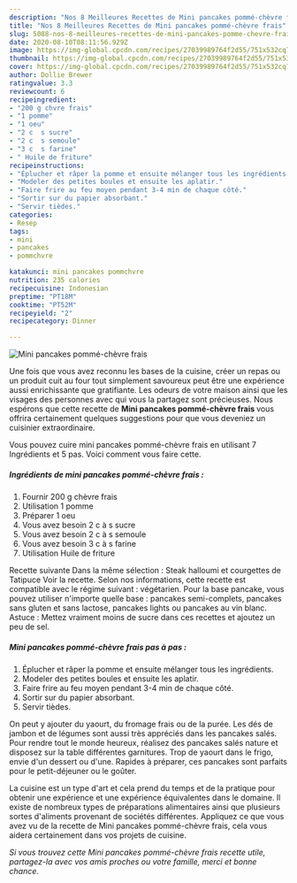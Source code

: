 ```yaml
---
description: "Nos 8 Meilleures Recettes de Mini pancakes pommé-chèvre frais"
title: "Nos 8 Meilleures Recettes de Mini pancakes pommé-chèvre frais"
slug: 5088-nos-8-meilleures-recettes-de-mini-pancakes-pomme-chevre-frais
date: 2020-08-10T08:11:56.929Z
image: https://img-global.cpcdn.com/recipes/27039989764f2d55/751x532cq70/mini-pancakes-pomme-chevre-frais-photo-principale-de-la-recette.jpg
thumbnail: https://img-global.cpcdn.com/recipes/27039989764f2d55/751x532cq70/mini-pancakes-pomme-chevre-frais-photo-principale-de-la-recette.jpg
cover: https://img-global.cpcdn.com/recipes/27039989764f2d55/751x532cq70/mini-pancakes-pomme-chevre-frais-photo-principale-de-la-recette.jpg
author: Dollie Brewer
ratingvalue: 3.3
reviewcount: 6
recipeingredient:
- "200 g chvre frais"
- "1 pomme"
- "1 oeu"
- "2 c  s sucre"
- "2 c  s semoule"
- "3 c  s farine"
- " Huile de friture"
recipeinstructions:
- "Éplucher et râper la pomme et ensuite mélanger tous les ingrédients."
- "Modeler des petites boules et ensuite les aplatir."
- "Faire frire au feu moyen pendant 3-4 min de chaque côté."
- "Sortir sur du papier absorbant."
- "Servir tièdes."
categories:
- Resep
tags:
- mini
- pancakes
- pommchvre

katakunci: mini pancakes pommchvre 
nutrition: 235 calories
recipecuisine: Indonesian
preptime: "PT18M"
cooktime: "PT52M"
recipeyield: "2"
recipecategory: Dinner

---
```



![Mini pancakes pommé-chèvre frais](https://img-global.cpcdn.com/recipes/27039989764f2d55/751x532cq70/mini-pancakes-pomme-chevre-frais-photo-principale-de-la-recette.jpg)

Une fois que vous avez reconnu les bases de la cuisine, créer un repas ou un produit cuit au four tout simplement savoureux peut être une expérience aussi enrichissante que gratifiante. Les odeurs de votre maison ainsi que les visages des personnes avec qui vous la partagez sont précieuses. Nous espérons que cette recette de <strong> Mini pancakes pommé-chèvre frais </strong> vous offrira certainement quelques suggestions pour que vous deveniez un cuisinier extraordinaire.

<!--inarticleads1-->

Vous pouvez cuire mini pancakes pommé-chèvre frais en utilisant 7 Ingrédients et 5 pas. Voici comment vous faire cette.

##### Ingrédients de mini pancakes pommé-chèvre frais :

1. Fournir 200 g chèvre frais
1. Utilisation 1 pomme
1. Préparer 1 oeu
1. Vous avez besoin 2 c à s sucre
1. Vous avez besoin 2 c à s semoule
1. Vous avez besoin 3 c à s farine
1. Utilisation  Huile de friture


Recette suivante Dans la même sélection : Steak halloumi et courgettes de Tatipuce Voir la recette. Selon nos informations, cette recette est compatible avec le régime suivant : végétarien. Pour la base pancake, vous pouvez utiliser n&#39;importe quelle base : pancakes semi-complets, pancakes sans gluten et sans lactose, pancakes lights ou pancakes au vin blanc. Astuce : Mettez vraiment moins de sucre dans ces recettes et ajoutez un peu de sel. 

<!--inarticleads2-->

##### Mini pancakes pommé-chèvre frais pas à pas :

1. Éplucher et râper la pomme et ensuite mélanger tous les ingrédients.
1. Modeler des petites boules et ensuite les aplatir.
1. Faire frire au feu moyen pendant 3-4 min de chaque côté.
1. Sortir sur du papier absorbant.
1. Servir tièdes.


On peut y ajouter du yaourt, du fromage frais ou de la purée. Les dés de jambon et de légumes sont aussi très appréciés dans les pancakes salés. Pour rendre tout le monde heureux, réalisez des pancakes salés nature et disposez sur la table différentes garnitures. Trop de yaourt dans le frigo, envie d&#39;un dessert ou d&#39;une. Rapides à préparer, ces pancakes sont parfaits pour le petit-déjeuner ou le goûter. 

<!--inarticleads1-->

<p>
La cuisine est un type d'art et cela prend du temps et de la pratique pour obtenir une expérience et une expérience équivalentes dans le domaine. Il existe de nombreux types de préparations alimentaires ainsi que plusieurs sortes d'aliments provenant de sociétés différentes. Appliquez ce que vous avez vu de la recette de Mini pancakes pommé-chèvre frais, cela vous aidera certainement dans vos projets de cuisine.
</p>

<p>
<i>Si vous trouvez cette Mini pancakes pommé-chèvre frais recette utile, partagez-la avec vos amis proches ou votre famille, merci et bonne chance.</i>
</p>
